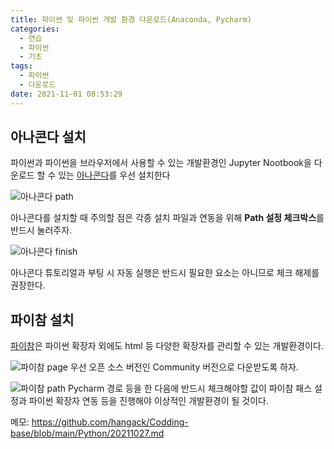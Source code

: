 ```yaml
---
title: 파이썬 및 파이썬 개발 환경 다운로드(Anaconda, Pycharm)
categories: 
  - 연습
  - 파이썬
  - 기초
tags: 
  - 파이썬
  - 다운로드
date: 2021-11-01 08:53:29
---
```

## 아나콘다 설치
파이썬과 파이썬을 브라우저에서 사용할 수 있는 개발환경인 Jupyter Nootbook을 다운로드 할 수 있는 [아나콘다](https://www.anaconda.com/products/individual)를 우선 설치한다

![아나콘다 path](/images/2111/Python0/Anaconda1.png)

아나콘다를 설치할 때 주의할 점은 각종 설치 파일과 연동을 위해 **Path 설정 체크박스**를 반드시 눌러주자.

![아나콘다 finish](/images/2111/Python0/Anaconda2.png)

아나콘다 튜토리얼과 부팅 시 자동 실행은 반드시 필요한 요소는 아니므로 체크 해제를 권장한다.

## 파이참 설치

[파이참](https://www.jetbrains.com/ko-kr/pycharm/download/#section=windows)은 파이썬 확장자 외에도 html 등 다양한 확장자를 관리할 수 있는 개발환경이다.

![파이참 page](/images/2111/Python0/Pycharm1.png)
우선 오픈 소스 버전인 Community 버전으로 다운받도록 하자.

![파이참 path](/images/2111/Python0/Pycharm2.png)
Pycharm 경로 등을 한 다음에 반드시 체크해야할 값이 파이참 패스 설정과 파이썬 확장자 연동 등을 진행해야 이상적인 개발환경이 될 것이다.


메모: https://github.com/hangack/Codding-base/blob/main/Python/20211027.md